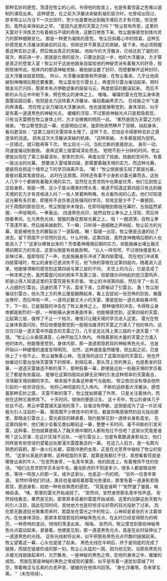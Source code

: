 那种玄妙的感觉，荡漾在牧尘的心间，令得他的脸庞上，也是有着惊喜之色难以遏制的涌现出来。
这种感觉，在之前大浮屠诀突破到凝形层次时，也曾经出现过，原本牧尘以为当下一次出现时，至少也是要他达到融天境后方才有可能，但没想到，竟然会来得如此之早。
“是因为这里的天雷之力吗？”牧尘若有所思，这里的天雷对于淬炼灵力有着相当不错的奇效，这数日修炼下来，牧尘能够感觉到体内灵力的那种细微变化。
那是一种更为凝炼的感觉。
牧尘压抑着心中的惊喜，这种玄妙感觉是大浮屠诀突破前的征兆，但却还并不算真正的突破，接下来，他必须把握着这种玄妙之感，然后做出真正的突破。
他如今的大浮屠诀，已经达到了凝形的层次，再前进一步，那就是化塔的层次，只要达到这一步，他的大浮屠诀，方才算是真正的登堂入室！牧尘对于这由他娘亲自留给他的神秘灵诀有着极大的好奇，按照牧锋所说，他体内的那道神秘灵脉，被他娘设置了封印，而想要解开这种封印，这大浮屠诀就是钥匙。
所以，大浮屠诀能够有所突破，在牧尘看来，几乎比他突破到神魄境后期还要重要。
牧尘盘坐在引雷台上，再度将引雷台催动起来，顿时暗金光芒闪烁，那原本有点停歇迹象的层层乌云，再度疯狂的翻滚起来。
而后不断的从乌云中中射下来，劈在牧尘的身体之上。
嗤嗤。
璀璨的雷光在牧尘身体表面蔓延跳动着，他则是全力运转着大浮屠诀，催动着幽黑灵力。
在经脉之中飞速的奔涌着。
而在牧尘全力催动大浮屠诀间，他也是能够察觉到，身体深处，似乎是有着一道道黑色的神秘光点。
缓缓的浮现...不过那些神秘光点只是若隐若现，只有当天雷劈在牧尘身体上时，方才会微微的明亮一丝。
“果然是因为天雷之力的缘故。
”牧尘察觉到这一幕，也是明白过来，旋即他突然睁开了双眼，站起身来，看向更深处：“这第三层的天雷效率太慢了，这样下去，恐怕会令得那种玄妙之感逐渐的消退。
损失这次大浮屠诀突破的机缘。
”这种突破。
大多都是因为契机。
一旦错过，就只能再等下次。
牧尘目光一闪，当机立断的直接掠出。
身形一动，将速度催动到极致。
直奔这第三层雷域深处而去。
短短不到十分钟的时间，牧尘便是出现在了第三层最深处，那里的空间，再度出现了扭曲，扭曲的空间外，有着一层淡淡的光幕。
想要进入雷域第四层，那需要着融天境的实力，而这种光幕，便是将会把这个境界之下的学员隔离开去。
“唰！”牧尘倒直接无视了那层光幕，直接对着其笔直掠出。
此时在这周围，同样还有着不少身影对着光幕而去，这些人几乎个个都拥有着融天境的实力，显然在北苍灵院中也算是优秀，他们见到牧尘这般身影，倒是一愣，这小子是从哪来的愣头青，难道不知道这第四层只有达到融天境的实力才有资格进入吗？一些人笑着咧咧嘴，有点看热闹的心态，他们可知道这光幕有多厉害，即便并不会伤害这些强闯的学员，但肯定是少不了一番狼狈。
对于周围的那些目光，牧尘倒是并未理会，在即将碰触到那层光幕时，五指猛然紧握，一声低喝间，一拳轰出。
四道黑色光印，陡然自牧尘拳头之上浮现，而后伴随着拳风，化为黑色光线，狠狠的轰在那层光幕之上。
嗡！一圈涟漪，自牧尘拳下荡漾开来，然后越来越剧烈，下一瞬，只听得一道细微之声响起，牧尘前方的光幕，竟是被他生生的撕裂出了一道裂缝。
唰！裂缝一出现，牧尘便是迅速的钻了进去，留下周围不少惊愕的目光，什么时候，这第四层，竟然连神魄境后期的人也能进入了？“这家伙哪冒出来的？凭借着神魄境后期的实力，却能施展出堪比融天境初期实力的攻击，这家伙倒是有些能耐啊。
”众人一阵惊愕，不过很快便是有人反映过来，旋即惊叹了一声，也是施展身形冲进了第四层雷域。
而在他们冲进第四层雷域时，牧尘的身影已是消失不见，他飞快的穿梭在这第四层内，随着进入这里，他能够清晰的感觉到这第四层与第三层的不同。
天空上的乌云，已是变成了一种漆黑之色，虽然雷霆闪烁的频率不及第三层，但那偶尔间响起的低沉雷鸣声，却是让得人知道这里的天雷究竟有多厉害。
牧尘的冲进第四层，然后寻了一处无人占据的引雷台，迅速的落了下去，盘坐下来，立即催动了引雷台。
轰！牧尘刚催动引雷台，他头顶上方的黑云便是翻腾起来，看上去犹如一张恐怖的巨脸，展露出狰狞，而后哗啦一声，一道将近数丈大小的天雷，便是犹如一道光束般暴冲而下，下一刻，已是狠狠的冲击在了牧尘身体之上。
那种强悍的冲击，令得牧尘身体都是剧烈的一颤，一种剧痛从身体表面传来，他能够感觉到，这第四层的天雷，比起第三层，强悍了不止一个档次，难怪只让融天境的学员进入这里。
雷光在牧尘身体表面闪烁，然后他便是察觉到一股相当雄浑的天雷之力涌入了他的体内，这仅仅只是一道天雷中所蕴含的天雷之力，几乎足足比得上第三层的十道天雷！“不错。
”牧尘心头极感满意，心神开始沉入体内。
伴随着那些大量的天雷之力涌入他的体内，他能够感觉到，身体内部，那一道道若隐若现的神秘黑色光点。
也是开始以一种缓慢的速度变得明亮。
当然，这种速度虽然缓慢，但比起之前，已是快上了十倍不止。
牧尘凝聚着心神。
在逐渐的适应了这第四层的天雷后，他也开始催动引雷台加快天雷落下的频率，到得后来，那头顶上空的黑云，也是愈发的狂暴，一道道天雷接连不断的落下，那种狂暴一幕，即便是远处一些融天境的学员看见了都是有些震动。
能够在这第四层如此肆无忌惮的引发这种频率的天雷轰击，寻常融天境初期的学员。
根本就不具备这种勇气与能耐。
牧尘依旧没有理会他所引起的一些惊讶目光。
他将心神彻底的沉入体内。
不断的运转着大浮屠诀，感悟着那种玄妙之感。
天雷不断的落下，牧尘犹如屏蔽了外界。
只是关注着体内，而他在这种忘我修炼下。
十天时间，很快的便是过去。
这十天中，牧尘的身体几乎纹丝不动，黑云中雷霆铺天盖地的落下，丝毫没有停歇，这倒是成为了这一片区域极为引人注目的一幕。
那周围不少修炼中的学员，都是将略感骇然的目光投向那里，那暗金引雷台上，雷光疯狂的肆虐着，隐约能够见到一道修长身影盘坐。
在这第四层中，他们极少会看见类似眼前这一幕，整整十天时间，毫不间断的引发天雷，这种事，恐怕就算是踏入了融天境中期的人都有些扛不住吧？这家伙究竟是谁啊？这么厉害...在这片区域不远处，一座引雷台上，也是有着数道身影站立，他们同样是有些惊讶的望着远处那漫天雷霆轰击的一幕。
在这几人前方，是一名颇为熟悉的容颜，那一身火红长裙，容貌冷艳的女孩，正是在北苍界中输给了牧尘的安然。
“这家伙真是厉害啊，这种程度的天雷，就算是我都扛不住，真想看看究竟是哪冒出来的牛人...”在安然身旁，一名青年笑道，他的脸庞上，有着掩饰不住的惊讶。
“咱们北苍灵院学员多如牛毛，藏龙卧虎的不知道多少，很多人都是暗自修炼，等待一鸣惊人的那一天，或许这家伙，也是这一列的吧。
”另外一位青年笑道。
安然听得他们的话，美目也是凝视着那雷光弥漫处，那里有着一道身影若隐若现，那道身影，给她一种有些熟悉的感觉。
“究竟是谁啊？”安然皱了皱眉，喃喃自语。
“咦，那里的雷光开始减弱了。
”突然间，安然身旁那名青年惊声道。
安然视线看去，果然是见到，那里原本狂暴的雷霆开始减弱，这里的动静这些天极为的引人注目，因此在同时间，其他地方也是将惊讶与好奇的目光投射了过来。
而在那无数道目光聚集而来时，那盘坐在雷光之中的牧尘，心神却是紧张的关注着体内，在他身体深处，那原本若隐若现的神秘黑色光点，在此时已经变得颇为的明亮，一种奇特的波动，悄悄的荡漾出来。
嗡嗡。
突然间，牧尘感觉到那些神秘黑色光点震动起来，紧接着，他便是见到，那一道道黑色光点，竟是在此时延伸出了一道道黑色的光线。
这些光线射将出来，似乎把那些黑色光点尽数的链接起来。
牧尘望着这一幕，心头也是提了起来。
黑色光线在半晌后，终于是彻底的完成了链接，而就在链接形成的那一刻，牧尘心头猛的一跳，因为他见到，当那些黑色光点被光线链接起来时，光芒散发，一座神秘的黑色之塔，在他的身体之中，缓缓的成型。
而就在那座神秘的黑色之塔成型的霎那，似乎是有着一道犹如穿越了时空，带着晦涩与玄奥的古老声音，缓缓的在他体内回荡。
“身化浮屠塔，吾来掌玄黄。
”（未完待续）。
